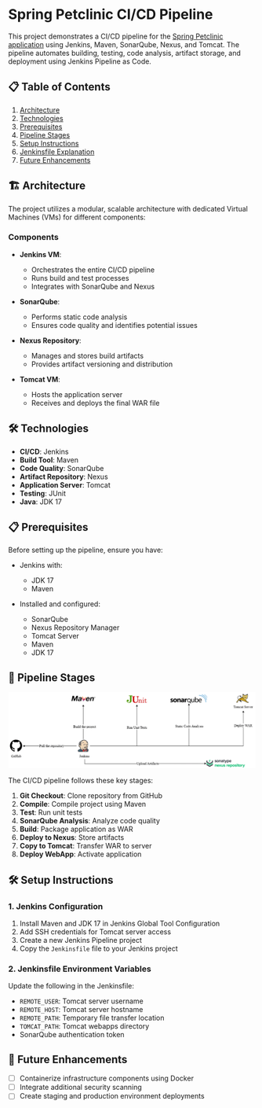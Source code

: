 # Spring Petclinic CI/CD Pipeline

This project demonstrates a CI/CD pipeline for the [Spring Petclinic application](https://github.com/spring-projects/spring-petclinic) using Jenkins, Maven, SonarQube, Nexus, and Tomcat. The pipeline automates building, testing, code analysis, artifact storage, and deployment using Jenkins Pipeline as Code.


## 📋 Table of Contents

1. [Architecture](#-architecture)
2. [Technologies](#-technologies)
3. [Prerequisites](#-prerequisites)
4. [Pipeline Stages](#-pipeline-stages)
5. [Setup Instructions](#-setup-instructions)
6. [Jenkinsfile Explanation](#-jenkinsfile-breakdown)
7. [Future Enhancements](#-future-enhancements)

## 🏗️ Architecture

The project utilizes a modular, scalable architecture with dedicated Virtual Machines (VMs) for different components:

### Components
- **Jenkins VM**: 
  - Orchestrates the entire CI/CD pipeline
  - Runs build and test processes
  - Integrates with SonarQube and Nexus

- **SonarQube**: 
  - Performs static code analysis
  - Ensures code quality and identifies potential issues

- **Nexus Repository**: 
  - Manages and stores build artifacts
  - Provides artifact versioning and distribution

- **Tomcat VM**:
  - Hosts the application server
  - Receives and deploys the final WAR file

## 🛠️ Technologies

- **CI/CD**: Jenkins
- **Build Tool**: Maven
- **Code Quality**: SonarQube
- **Artifact Repository**: Nexus
- **Application Server**: Tomcat
- **Testing**: JUnit
- **Java**: JDK 17

## 📋 Prerequisites

Before setting up the pipeline, ensure you have:

- Jenkins with:
  - JDK 17
  - Maven

- Installed and configured:
  - SonarQube
  - Nexus Repository Manager
  - Tomcat Server
  - Maven
  - JDK 17

## 🔄 Pipeline Stages

![Global CI/CD pipeline](/images/cicd-pipeline.png)

The CI/CD pipeline follows these key stages:

1. **Git Checkout**: Clone repository from GitHub
2. **Compile**: Compile project using Maven
3. **Test**: Run unit tests
4. **SonarQube Analysis**: Analyze code quality
5. **Build**: Package application as WAR
6. **Deploy to Nexus**: Store artifacts
7. **Copy to Tomcat**: Transfer WAR to server
8. **Deploy WebApp**: Activate application

## 🛠 Setup Instructions

### 1. Jenkins Configuration

1. Install Maven and JDK 17 in Jenkins Global Tool Configuration
2. Add SSH credentials for Tomcat server access
3. Create a new Jenkins Pipeline project
4. Copy the `Jenkinsfile` file to your Jenkins project

### 2. Jenkinsfile Environment Variables

Update the following in the Jenkinsfile:
- `REMOTE_USER`: Tomcat server username
- `REMOTE_HOST`: Tomcat server hostname
- `REMOTE_PATH`: Temporary file transfer location
- `TOMCAT_PATH`: Tomcat webapps directory
- SonarQube authentication token



## 🚧 Future Enhancements

- [ ] Containerize infrastructure components using Docker
- [ ] Integrate additional security scanning
- [ ] Create staging and production environment deployments
